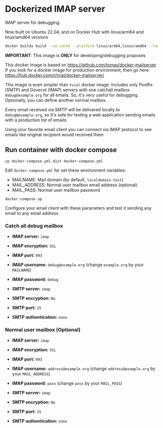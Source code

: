 # Dockerized IMAP server

IMAP server for debugging.

Now built on Ubuntu 22.04, and on Docker Hub with linux/arm64 and linux/amd64 versions

```bash
docker buildx build --no-cache --platform linux/arm64,linux/amd64 --tag tabascoterrier/docker-imap-devel --push .
```

**IMPORTANT**: This image is **ONLY** for developing/debugging proposes

This docker image is based on https://github.com/tomav/docker-mailserver
If you look for a docker image for production environment, then go here:
https://hub.docker.com/r/tvial/docker-mailserver/

This image is even simpler than `tvial` docker image. Includes only 
Postfix (SMTP) and Dovecot (IMAP) servers with one catchall mailbox 
`debug@example.org` for all emails. So, it's very useful for debugging. Optionally, you can define another normal mailbox.

Every email received via SMTP will be delivered locally to `debug@example.org`, so it's safe for testing a web application sending emails with a production list of emails.

Using your favorite email client you can connect via IMAP protocol to see emails like original recipient would received them


## Run container with docker compose

```
cp docker-compose.yml.dist docker-compose.yml
```

Edit ```docker-compose.yml``` for set these environment variables:

- MAILNAME: Mail domain (by default, `localdomain.test`)
- MAIL_ADDRESS: Normal user mailbox email address (optional)
- MAIL_PASS: Normal user mailbox password

```
docker-compose up
```

Configure your email client with these parameters and test it sending 
any email to any email address 

### Catch all debug mailbox


- **IMAP server:** `imap`
- **IMAP encryption:** `SSL`
- **IMAP port:** `993`
- **IMAP username:** `debug@example.org` (change `example.org` by your `MAILNAME`)
- **IMAP password:** `debug`

- **SMTP server:** `imap`
- **SMTP encryption:** `No`
- **SMTP port:** `25`
- **SMTP authentication:** `none`


### Normal user mailbox (Optional)


- **IMAP server:** `imap`
- **IMAP encryption:** `SSL`
- **IMAP port:** `993`
- **IMAP username:** `address@example.org` (change `address@example.org` by your `MAIL_ADDRESS`)
- **IMAP password:** `pass` (change `pass` by your `MAIL_PASS`)

- **SMTP server:** `imap`
- **SMTP encryption:** `No`
- **SMTP port:** `25`
- **SMTP authentication:** `none`
